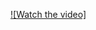 [![Watch the video]](https://github.com/Web403/Maa-Vimala/assets/130058150/06f7bc4e-fbb0-418c-b080-1b4b05c97d1b)


